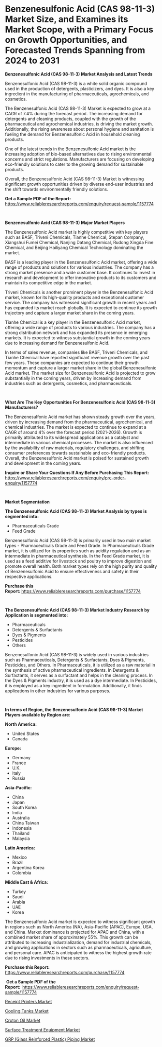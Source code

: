 <p><h1>Benzenesulfonic Acid (CAS 98-11-3) Market Size, and Examines its Market Scope, with a Primary Focus on Growth Opportunities, and Forecasted Trends Spanning from 2024 to 2031</h1></p><p><strong>Benzenesulfonic Acid (CAS 98-11-3) Market Analysis and Latest Trends</strong></p>
<p><p>Benzenesulfonic Acid (CAS 98-11-3) is a white solid organic compound used in the production of detergents, plasticizers, and dyes. It is also a key ingredient in the manufacturing of pharmaceuticals, agrochemicals, and cosmetics.</p><p>The Benzenesulfonic Acid (CAS 98-11-3) Market is expected to grow at a CAGR of 7.4% during the forecast period. The increasing demand for detergents and cleaning products, coupled with the growth of the pharmaceutical and agrochemical industries, is driving the market growth. Additionally, the rising awareness about personal hygiene and sanitation is fueling the demand for Benzenesulfonic Acid in household cleaning products.</p><p>One of the latest trends in the Benzenesulfonic Acid market is the increasing adoption of bio-based alternatives due to rising environmental concerns and strict regulations. Manufacturers are focusing on developing eco-friendly solutions to cater to the growing demand for sustainable products.</p><p>Overall, the Benzenesulfonic Acid (CAS 98-11-3) Market is witnessing significant growth opportunities driven by diverse end-user industries and the shift towards environmentally friendly solutions.</p></p>
<p><strong>Get a Sample PDF of the Report:&nbsp;</strong> <a href="https://www.reliableresearchreports.com/enquiry/request-sample/1157774">https://www.reliableresearchreports.com/enquiry/request-sample/1157774</a></p>
<p>&nbsp;</p>
<p><strong>Benzenesulfonic Acid (CAS 98-11-3) Major Market Players</strong></p>
<p><p>The Benzenesulfonic Acid market is highly competitive with key players such as BASF, Triveni Chemicals, Tianhe Chemical, Stepan Company, Xiangshui Fumei Chemical, Nanjing Datang Chemical, Rudong Xingda Fine Chemical, and Beijing Hailiyang Chemical Technology dominating the market.</p><p>BASF is a leading player in the Benzenesulfonic Acid market, offering a wide range of products and solutions for various industries. The company has a strong market presence and a wide customer base. It continues to invest in research and development to offer innovative products to its customers and maintain its competitive edge in the market.</p><p>Triveni Chemicals is another prominent player in the Benzenesulfonic Acid market, known for its high-quality products and exceptional customer service. The company has witnessed significant growth in recent years and has expanded its market reach globally. It is expected to continue its growth trajectory and capture a larger market share in the coming years.</p><p>Tianhe Chemical is a key player in the Benzenesulfonic Acid market, offering a wide range of products to various industries. The company has a strong distribution network and has expanded its presence in emerging markets. It is expected to witness substantial growth in the coming years due to increasing demand for Benzenesulfonic Acid.</p><p>In terms of sales revenue, companies like BASF, Triveni Chemicals, and Tianhe Chemical have reported significant revenue growth over the past few years. These companies are expected to continue their growth momentum and capture a larger market share in the global Benzenesulfonic Acid market. The market size for Benzenesulfonic Acid is projected to grow substantially in the coming years, driven by increasing demand from industries such as detergents, cosmetics, and pharmaceuticals.</p></p>
<p>&nbsp;</p>
<p><strong>What Are The Key Opportunities For Benzenesulfonic Acid (CAS 98-11-3) Manufacturers?</strong></p>
<p><p>The Benzenesulfonic Acid market has shown steady growth over the years, driven by increasing demand from the pharmaceutical, agrochemical, and chemical industries. The market is expected to continue to expand at a CAGR of around 4% over the forecast period (2021-2026). Growth is primarily attributed to its widespread applications as a catalyst and intermediate in various chemical processes. The market is also influenced by the availability of raw materials, regulatory challenges, and shifting consumer preferences towards sustainable and eco-friendly products. Overall, the Benzenesulfonic Acid market is poised for sustained growth and development in the coming years.</p></p>
<p><strong>Inquire or Share Your Questions If Any Before Purchasing This Report:</strong> <a href="https://www.reliableresearchreports.com/enquiry/pre-order-enquiry/1157774">https://www.reliableresearchreports.com/enquiry/pre-order-enquiry/1157774</a></p>
<p>&nbsp;</p>
<p><strong>Market Segmentation</strong></p>
<p><strong>The Benzenesulfonic Acid (CAS 98-11-3) Market Analysis by types is segmented into:</strong></p>
<p><ul><li>Pharmaceuticals Grade</li><li>Feed Grade</li></ul></p>
<p><p>Benzenesulfonic Acid (CAS 98-11-3) is primarily used in two main market types - Pharmaceuticals Grade and Feed Grade. In Pharmaceuticals Grade market, it is utilized for its properties such as acidity regulation and as an intermediate in pharmaceutical synthesis. In the Feed Grade market, it is used as a feed additive for livestock and poultry to improve digestion and promote overall health. Both market types rely on the high purity and quality of Benzenesulfonic Acid to ensure effectiveness and safety in their respective applications.</p></p>
<p><strong>Purchase this Report:&nbsp;</strong><a href="https://www.reliableresearchreports.com/purchase/1157774">https://www.reliableresearchreports.com/purchase/1157774</a></p>
<p>&nbsp;</p>
<p><strong>The Benzenesulfonic Acid (CAS 98-11-3) Market Industry Research by Application is segmented into:</strong></p>
<p><ul><li>Pharmaceuticals</li><li>Detergents & Surfactants</li><li>Dyes & Pigments</li><li>Pesticides</li><li>Others</li></ul></p>
<p><p>Benzenesulfonic Acid (CAS 98-11-3) is widely used in various industries such as Pharmaceuticals, Detergents & Surfactants, Dyes & Pigments, Pesticides, and Others. In Pharmaceuticals, it is utilized as a raw material in the synthesis of active pharmaceutical ingredients. In Detergents & Surfactants, it serves as a surfactant and helps in the cleaning process. In the Dyes & Pigments industry, it is used as a dye intermediate. In Pesticides, it is employed as a key ingredient in formulation. Additionally, it finds applications in other industries for various purposes.</p></p>
<p>&nbsp;</p>
<p><strong>In terms of Region, the Benzenesulfonic Acid (CAS 98-11-3) Market Players available by Region are:</strong></p>
<p>
    <p> <strong> North America: </strong>
        <ul>
            <li>United States</li>
            <li>Canada</li>
        </ul>
        </p> 
    <p> <strong> Europe: </strong>
        <ul>
            <li>Germany</li>
            <li>France</li>
            <li>U.K.</li>
            <li>Italy</li>
            <li>Russia</li>
        </ul>
        </p> 
    <p> <strong> Asia-Pacific: </strong>
        <ul>
            <li>China</li>
            <li>Japan</li>
            <li>South Korea</li>
            <li>India</li>
            <li>Australia</li>
            <li>China Taiwan</li>
            <li>Indonesia</li>
            <li>Thailand</li>
            <li>Malaysia</li>
        </ul>
        </p> 
    <p> <strong> Latin America: </strong>
        <ul>
            <li>Mexico</li>
            <li>Brazil</li>
            <li>Argentina Korea</li>
            <li>Colombia</li>
        </ul>
        </p> 
    <p> <strong> Middle East & Africa: </strong>
        <ul>
            <li>Turkey</li>
            <li>Saudi</li>
            <li>Arabia</li>
            <li>UAE</li>
            <li>Korea</li>
        </ul>
    </p>
    </p>
<p><p>The Benzenesulfonic Acid market is expected to witness significant growth in regions such as North America (NA), Asia-Pacific (APAC), Europe, USA, and China. Market dominance is projected for APAC and China, with a combined market share of approximately 55%. This growth can be attributed to increasing industrialization, demand for industrial chemicals, and growing applications in sectors such as pharmaceuticals, agriculture, and personal care. APAC is anticipated to witness the highest growth rate due to rising investments in these sectors.</p></p>
<p><strong>Purchase this Report: </strong><a href="https://www.reliableresearchreports.com/purchase/1157774">https://www.reliableresearchreports.com/purchase/1157774</a></p>
<p>&nbsp;<strong>Get a Sample PDF of the Report:&nbsp;&nbsp;</strong><a href="https://www.reliableresearchreports.com/enquiry/request-sample/1157774">https://www.reliableresearchreports.com/enquiry/request-sample/1157774</a></p>
<p><strong></strong></p>
<p><p><a href="https://medium.com/@isidrowolff1966/receipt-printers-market-size-cagr-trends-2024-2030-08a09fc93edf">Receipt Printers Market</a></p><p><a href="https://issuu.com/reportprime-2/docs/cooling-tanks-market-size-2030.pptx">Cooling Tanks Market</a></p><p><a href="https://issuu.com/reportprime-2/docs/croton-oil-market-size-2030.pptx">Croton Oil Market</a></p><p><a href="https://medium.com/@isidrowolff1966/surface-treatment-equipment-market-report-reveals-the-latest-trends-and-growth-opportunities-of-9f5aedd7b9bf">Surface Treatment Equipment Market</a></p><p><a href="https://github.com/juancolorado15/Market-Research-Report-List-1/blob/main/grp-glass-reinforced-plastic-piping-market.md">GRP (Glass Reinforced Plastic) Piping Market</a></p></p>